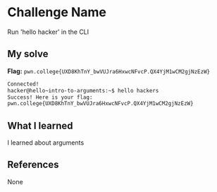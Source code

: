 # Challenge Name
Run 'hello hacker' in the CLI

## My solve
**Flag:** `pwn.college{UXD8KhTnY_bwVUJra6HxwcNFvcP.QX4YjM1wCM2gjNzEzW}`

```bash
Connected!
hacker@hello~intro-to-arguments:~$ hello hackers
Success! Here is your flag:
pwn.college{UXD8KhTnY_bwVUJra6HxwcNFvcP.QX4YjM1wCM2gjNzEzW}
```

## What I learned
I learned about arguments

## References 
None
